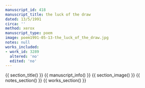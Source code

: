 ```yaml
---
manuscript_id: 418
manuscript_title: the luck of the draw
dated: 13/5/1991
circa: ''
method: xerox
manuscript_type: poem
image: poem1991-05-13-the_luck_of_the_draw.jpg
notes: null
works_included:
- work_id: 3289
  altered: 'no'
  edited: 'no'
---
```


{{ section_title() }}
{{ manuscript_info() }}
{{ section_image() }}
{{ notes_section() }}
{{ works_section() }}
